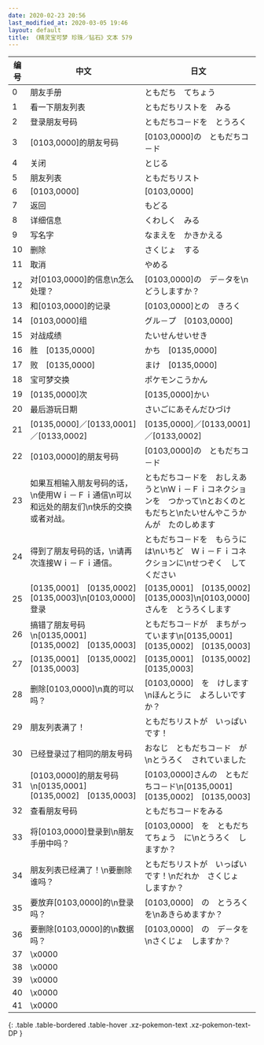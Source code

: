 ```yaml
---
date: 2020-02-23 20:56
last_modified_at: 2020-03-05 19:46
layout: default
title: 《精灵宝可梦 珍珠／钻石》文本 579
---
```

| 编号 | 中文 | 日文 |
| ---- | ---- | ---- |
| 0 | 朋友手册 | ともだち　てちょう |
| 1 | 看一下朋友列表 | ともだちリストを　みる |
| 2 | 登录朋友号码 | ともだちコ－ドを　とうろく |
| 3 | [0103,0000]的朋友号码 | [0103,0000]の　ともだちコ－ド |
| 4 | 关闭 | とじる |
| 5 | 朋友列表 | ともだちリスト |
| 6 | [0103,0000] | [0103,0000] |
| 7 | 返回 | もどる |
| 8 | 详细信息 | くわしく　みる |
| 9 | 写名字 | なまえを　かきかえる |
| 10 | 删除 | さくじょ　する |
| 11 | 取消 | やめる |
| 12 | 对[0103,0000]的信息\n怎么处理？ | [0103,0000]の　デ－タを\nどうしますか？ |
| 13 | 和[0103,0000]的记录 | [0103,0000]との　きろく |
| 14 | [0103,0000]组 | グル－プ　[0103,0000] |
| 15 | 对战成绩 | たいせんせいせき |
| 16 | 胜　[0135,0000] | かち　[0135,0000] |
| 17 | 败　[0135,0000] | まけ　[0135,0000] |
| 18 | 宝可梦交换 | ポケモンこうかん |
| 19 | [0135,0000]次 | [0135,0000]かい |
| 20 | 最后游玩日期 | さいごにあそんだひづけ |
| 21 | [0135,0000]／[0133,0001]／[0133,0002] | [0135,0000]／[0133,0001]／[0133,0002] |
| 22 | [0103,0000]的朋友号码 | [0103,0000]の　ともだちコ－ド |
| 23 | 如果互相输入朋友号码的话，\n使用Ｗｉ－Ｆｉ通信\n可以和远处的朋友们\n快乐的交换或者对战。 | ともだちコ－ドを　おしえあうと\nＷｉ－Ｆｉコネクションを　つかって\nとおくのともだちと\nたいせんやこうかんが　たのしめます |
| 24 | 得到了朋友号码的话，\n请再次连接Ｗｉ－Ｆｉ通信。 | ともだちコ－ドを　もらうには\nいちど　Ｗｉ－Ｆｉコネクションに\nせつぞく　してください |
| 25 | [0135,0001]　[0135,0002]　[0135,0003]\n[0103,0000]登录 | [0135,0001]　[0135,0002]　[0135,0003]\n[0103,0000]さんを　とうろくします |
| 26 | 搞错了朋友号码\n[0135,0001]　[0135,0002]　[0135,0003] | ともだちコ－ドが　まちがっています\n[0135,0001]　[0135,0002]　[0135,0003] |
| 27 | [0135,0001]　[0135,0002]　[0135,0003] | [0135,0001]　[0135,0002]　[0135,0003] |
| 28 | 删除[0103,0000]\n真的可以吗？ | [0103,0000]　を　けします\nほんとうに　よろしいですか？ |
| 29 | 朋友列表满了！ | ともだちリストが　いっぱい　です！ |
| 30 | 已经登录过了相同的朋友号码 | おなじ　ともだちコ－ド　が\nとうろく　されていました |
| 31 | [0103,0000]的朋友号码\n[0135,0001]　[0135,0002]　[0135,0003] | [0103,0000]さんの　ともだちコ－ド\n[0135,0001]　[0135,0002]　[0135,0003] |
| 32 | 查看朋友号码 | ともだちコ－ドをみる |
| 33 | 将[0103,0000]登录到\n朋友手册中吗？ | [0103,0000]　を　ともだちてちょう　に\nとうろく　しますか？ |
| 34 | 朋友列表已经满了！\n要删除谁吗？ | ともだちリストが　いっぱい　です！\nだれか　さくじょ　しますか？ |
| 35 | 要放弃[0103,0000]的\n登录吗？ | [0103,0000]　の　とうろく　を\nあきらめますか？ |
| 36 | 要删除[0103,0000]的\n数据吗？ | [0103,0000]　の　デ－タを\nさくじょ　しますか？ |
| 37 | \x0000 |  |
| 38 | \x0000 |  |
| 39 | \x0000 |  |
| 40 | \x0000 |  |
| 41 | \x0000 |  |
{: .table .table-bordered .table-hover .xz-pokemon-text .xz-pokemon-text-DP }